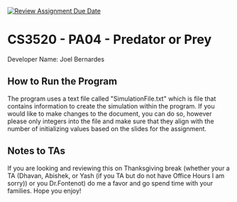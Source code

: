 [![Review Assignment Due Date](https://classroom.github.com/assets/deadline-readme-button-24ddc0f5d75046c5622901739e7c5dd533143b0c8e959d652212380cedb1ea36.svg)](https://classroom.github.com/a/aB1GnECs)
# CS3520 - PA04 - Predator or Prey

Developer Name: Joel Bernardes

## How to Run the Program

The program uses a text file called "SimulationFile.txt" which is file that contains information to create the
simulation within the program. If you would like to make changes to the document, you can do so, however please only
integers into the file and make sure that they align with the number of initializing values based on the slides for
the assignment.

## Notes to TAs

If you are looking and reviewing this on Thanksgiving break (whether your a TA (Dhavan, Abishek, or Yash (if 
you TA but do not have Office Hours I am sorry)) or you Dr.Fontenot) do me a favor and go spend time with your families.
Hope you enjoy!
